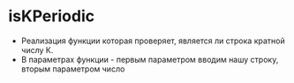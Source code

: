 # isKPeriodic

* Реализация функции которая проверяет, является ли строка кратной числу К.
* В параметрах функции - первым параметром вводим нашу строку, вторым параметром число